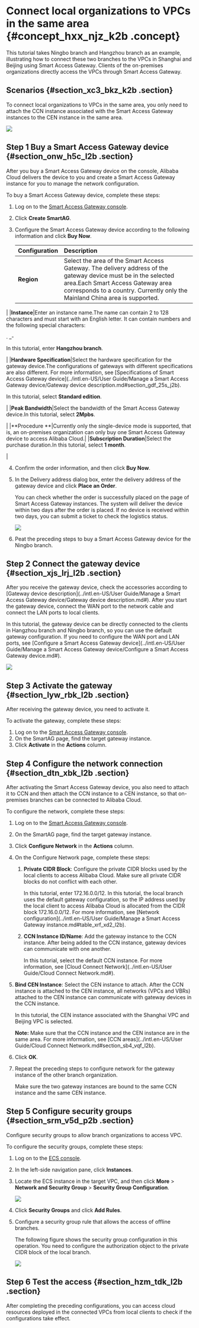 # Connect local organizations to VPCs in the same area {#concept_hxx_njz_k2b .concept}

This tutorial takes Ningbo branch and Hangzhou branch as an example, illustrating how to connect these two branches to the VPCs in Shanghai and Beijing using Smart Access Gateway. Clients of the on-premises organizations directly access the VPCs through Smart Access Gateway.

## Scenarios {#section_xc3_bkz_k2b .section}

To connect local organizations to VPCs in the same area, you only need to attach the CCN instance associated with the Smart Access Gateway instances to the CEN instance in the same area.

![](http://static-aliyun-doc.oss-cn-hangzhou.aliyuncs.com/assets/img/15407/15342526886809_en-US.png)

## Step 1 Buy a Smart Access Gateway device {#section_onw_h5c_l2b .section}

After you buy a Smart Access Gateway device on the console, Alibaba Cloud delivers the device to you and create a Smart Access Gateway instance for you to manage the network configuration.

To buy a Smart Access Gateway device, complete these steps:

1.  Log on to the [Smart Access Gateway console](https://smartag.console.aliyun.com).
2.  Click **Create SmartAG**.
3.  Configure the Smart Access Gateway device according to the following information and click **Buy Now**.

    |Configuration|Description|
    |:------------|:----------|
    |**Region**|Select the area of the Smart Access Gateway. The delivery address of the gateway device must be in the selected area.Each Smart Access Gateway area corresponds to a country. Currently only the Mainland China area is supported.

|
    |**Instance**|Enter an instance name.The name can contain 2 to 128 characters and must start with an English letter. It can contain numbers and the following special characters:

. \_-

In this tutorial, enter **Hangzhou branch**.

|
    |**Hardware Specification**|Select the hardware specification for the gateway device.The configurations of gateways with different specifications are also different. For more information, see [Specifications of Smart Access Gateway device](../intl.en-US/User Guide/Manage a Smart Access Gateway device/Gateway device description.md#section_gdf_25s_j2b).

In this tutorial, select **Standard edition**.

|
    |**Peak Bandwidth**|Select the bandwidth of the Smart Access Gateway device.In this tutorial, select **2Mpbs**.

|
    |**Procedure **|Currently only the single-device mode is supported, that is, an on-premises organization can only buy one Smart Access Gateway device to access Alibaba Cloud.|
    |**Subscription Duration**|Select the purchase duration.In this tutorial, select **1 month**.

|

4.  Confirm the order information, and then click **Buy Now**.
5.  In the Delivery address dialog box, enter the delivery address of the gateway device and click **Place an Order**.

    You can check whether the order is successfully placed on the page of Smart Access Gateway instances. The system will deliver the device within two days after the order is placed. If no device is received within two days, you can submit a ticket to check the logistics status.

    ![](http://static-aliyun-doc.oss-cn-hangzhou.aliyuncs.com/assets/img/15407/15342526887051_en-US.png)

6.  Peat the preceding steps to buy a Smart Access Gateway device for the Ningbo branch.

## Step 2 Connect the gateway device {#section_xjs_lrj_l2b .section}

After you receive the gateway device, check the accessories according to [Gateway device description](../intl.en-US/User Guide/Manage a Smart Access Gateway device/Gateway device description.md#). After you start the gateway device, connect the WAN port to the network cable and connect the LAN ports to local clients.

In this tutorial, the gateway device can be directly connected to the clients in Hangzhou branch and Ningbo branch, so you can use the default gateway configuration. If you need to configure the WAN port and LAN ports, see [Configure a Smart Access Gateway device](../intl.en-US/User Guide/Manage a Smart Access Gateway device/Configure a Smart Access Gateway device.md#).

![](http://static-aliyun-doc.oss-cn-hangzhou.aliyuncs.com/assets/img/15407/15342526887076_en-US.png)

## Step 3 Activate the gateway {#section_lyw_rbk_l2b .section}

After receiving the gateway device, you need to activate it.

To activate the gateway, complete these steps:

1.  Log on to the [Smart Access Gateway console](https://smartag.console.aliyun.com/).
2.  On the SmartAG page, find the target gateway instance.
3.  Click **Activate** in the **Actions** column.

## Step 4 Configure the network connection {#section_dtn_xbk_l2b .section}

After activating the Smart Access Gateway device, you also need to attach it to CCN and then attach the CCN instance to a CEN instance, so that on-premises branches can be connected to Alibaba Cloud.

To configure the network, complete these steps:

1.  Log on to the [Smart Access Gateway console](https://smartag.console.aliyun.com/).
2.  On the SmartAG page, find the target gateway instance.
3.  Click **Configure Network** in the **Actions** column.
4.  On the Configure Network page, complete these steps:
    1.  **Private CIDR Block**: Configure the private CIDR blocks used by the local clients to access Alibaba Cloud. Make sure all private CIDR blocks do not conflict with each other.

        In this tutorial, enter 172.16.0.0/12. In this tutorial, the local branch uses the default gateway configuration, so the IP address used by the local client to access Alibaba Cloud is allocated from the CIDR block 172.16.0.0/12. For more information, see [Network configuration](../intl.en-US/User Guide/Manage a Smart Access Gateway instance.md#table_xrf_xd2_l2b).

    2.  **CCN Instance ID/Name**: Add the gateway instance to the CCN instance. After being added to the CCN instance, gateway devices can communicate with one another.

        In this tutorial, select the default CCN instance. For more information, see [Cloud Connect Network](../intl.en-US/User Guide/Cloud Connect Network.md#).

5.  **Bind CEN Instance**: Select the CEN instance to attach. After the CCN instance is attached to the CEN instance, all networks \(VPCs and VBRs\) attached to the CEN instance can communicate with gateway devices in the CCN instance.

    In this tutorial, the CEN instance associated with the Shanghai VPC and Beijing VPC is selected.

    **Note:** Make sure that the CCN instance and the CEN instance are in the same area. For more information, see [CCN areas](../intl.en-US/User Guide/Cloud Connect Network.md#section_sb4_vqf_l2b).

6.  Click **OK**.
7.  Repeat the preceding steps to configure network for the gateway instance of the other branch organization.

    Make sure the two gateway instances are bound to the same CCN instance and the same CEN instance.


## Step 5 Configure security groups {#section_srm_v5d_p2b .section}

Configure security groups to allow branch organizations to access VPC.

To configure the security groups, complete these steps:

1.  Log on to the [ECS console](https://ecs.console.aliyun.com).
2.  In the left-side navigation pane, click **Instances**.
3.  Locate the ECS instance in the target VPC, and then click **More** \> **Network and Security Group** \> **Security Group Configuration**.

    ![](http://static-aliyun-doc.oss-cn-hangzhou.aliyuncs.com/assets/img/15407/15342526887646_en-US.png)

4.  Click **Security Groups** and click **Add Rules**.
5.  Configure a security group rule that allows the access of offline branches.

    The following figure shows the security group configuration in this operation. You need to configure the authorization object to the private CIDR block of the local branch.

    ![](http://static-aliyun-doc.oss-cn-hangzhou.aliyuncs.com/assets/img/15407/15342526887648_en-US.png)


## Step 6 Test the access {#section_hzm_tdk_l2b .section}

After completing the preceding configurations, you can access cloud resources deployed in the connected VPCs from local clients to check if the configurations take effect.

